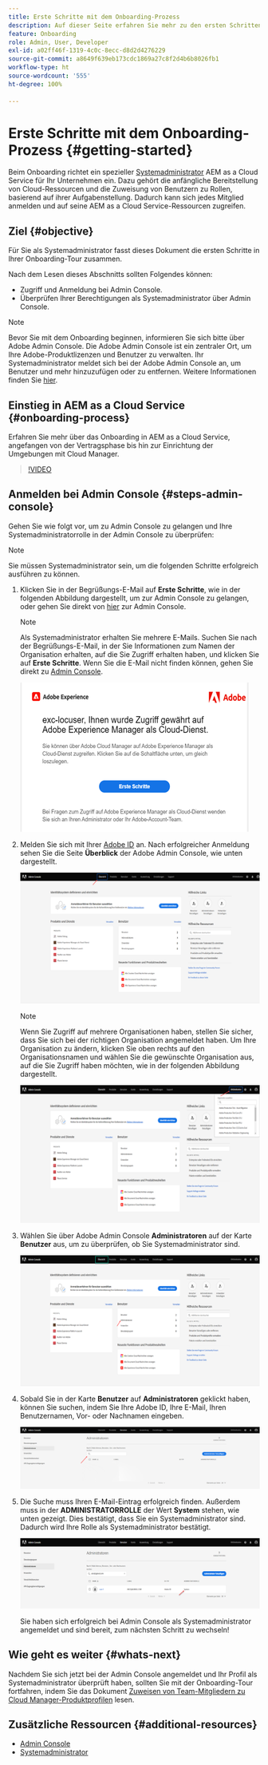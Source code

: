 ```yaml
---
title: Erste Schritte mit dem Onboarding-Prozess
description: Auf dieser Seite erfahren Sie mehr zu den ersten Schritten auf Ihrer Onboarding-Tour.
feature: Onboarding
role: Admin, User, Developer
exl-id: a02ff46f-1319-4c0c-8ecc-d8d2d4276229
source-git-commit: a8649f639eb173cdc1869a27c8f2d4b6b8026fb1
workflow-type: ht
source-wordcount: '555'
ht-degree: 100%

---
```


# Erste Schritte mit dem Onboarding-Prozess {#getting-started}

Beim Onboarding richtet ein spezieller [Systemadministrator](https://experienceleague.adobe.com/docs/experience-manager-cloud-service/onboarding/onboarding-concepts/system-administrator.html?lang=de) AEM as a Cloud Service für Ihr Unternehmen ein. Dazu gehört die anfängliche Bereitstellung von Cloud-Ressourcen und die Zuweisung von Benutzern zu Rollen, basierend auf ihrer Aufgabenstellung. Dadurch kann sich jedes Mitglied anmelden und auf seine AEM as a Cloud Service-Ressourcen zugreifen.

## Ziel {#objective}

Für Sie als Systemadministrator fasst dieses Dokument die ersten Schritte in Ihrer Onboarding-Tour zusammen.

Nach dem Lesen dieses Abschnitts sollten Folgendes können:

* Zugriff und Anmeldung bei Admin Console.
* Überprüfen Ihrer Berechtigungen als Systemadministrator über Admin Console.

>[!NOTE]
>Bevor Sie mit dem Onboarding beginnen, informieren Sie sich bitte über Adobe Admin Console. Die Adobe Admin Console ist ein zentraler Ort, um Ihre Adobe-Produktlizenzen und Benutzer zu verwalten. Ihr Systemadministrator meldet sich bei der Adobe Admin Console an, um Benutzer und mehr hinzuzufügen oder zu entfernen. Weitere Informationen finden Sie [hier](https://experienceleague.adobe.com/docs/experience-manager-cloud-service/onboarding/onboarding-concepts/admin-console.html?lang=de).

## Einstieg in AEM as a Cloud Service {#onboarding-process}

Erfahren Sie mehr über das Onboarding in AEM as a Cloud Service, angefangen von der Vertragsphase bis hin zur Einrichtung der Umgebungen mit Cloud Manager.

>[!VIDEO](https://video.tv.adobe.com/v/336959/?quality=12&learn=on)

## Anmelden bei Admin Console {#steps-admin-console}

Gehen Sie wie folgt vor, um zu Admin Console zu gelangen und Ihre Systemadministratorrolle in der Admin Console zu überprüfen:

>[!NOTE]
>Sie müssen Systemadministrator sein, um die folgenden Schritte erfolgreich ausführen zu können.

1. Klicken Sie in der Begrüßungs-E-Mail auf **Erste Schritte**, wie in der folgenden Abbildung dargestellt, um zur Admin Console zu gelangen, oder gehen Sie direkt von [hier](https://adminconsole.adobe.com) zur Admin Console.

   >[!NOTE]
   >Als Systemadministrator erhalten Sie mehrere E-Mails. Suchen Sie nach der Begrüßungs-E-Mail, in der Sie Informationen zum Namen der Organisation erhalten, auf die Sie Zugriff erhalten haben, und klicken Sie auf **Erste Schritte**. Wenn Sie die E-Mail nicht finden können, gehen Sie direkt zu [Admin Console](https://adminconsole.adobe.com/).

   ![](/help/journey-onboarding/assets/get-started-email.png)

1. Melden Sie sich mit Ihrer [Adobe ID](https://experienceleague.adobe.com/docs/experience-manager-cloud-service/onboarding/onboarding-concepts/adobe-id.html?lang=de) an. Nach erfolgreicher Anmeldung sehen Sie die Seite **Überblick** der Adobe Admin Console, wie unten dargestellt.

   ![](/help/journey-onboarding/assets/get-started1.png)

   >[!NOTE]
   >Wenn Sie Zugriff auf mehrere Organisationen haben, stellen Sie sicher, dass Sie sich bei der richtigen Organisation angemeldet haben. Um Ihre Organisation zu ändern, klicken Sie oben rechts auf den Organisationsnamen und wählen Sie die gewünschte Organisation aus, auf die Sie Zugriff haben möchten, wie in der folgenden Abbildung dargestellt.

   ![](/help/journey-onboarding/assets/admin-console-orgswitch.png)

1. Wählen Sie über Adobe Admin Console **Administratoren** auf der Karte **Benutzer** aus, um zu überprüfen, ob Sie Systemadministrator sind.

   ![](/help/journey-onboarding/assets/get-started2.png)

1. Sobald Sie in der Karte **Benutzer** auf **Administratoren** geklickt haben, können Sie suchen, indem Sie Ihre Adobe ID, Ihre E-Mail, Ihren Benutzernamen, Vor- oder Nachnamen eingeben.

   ![](/help/journey-onboarding/assets/get-started3.png)

1. Die Suche muss Ihren E-Mail-Eintrag erfolgreich finden. Außerdem muss in der **ADMINISTRATORROLLE** der Wert **System** stehen, wie unten gezeigt. Dies bestätigt, dass Sie ein Systemadministrator sind. Dadurch wird Ihre Rolle als Systemadministrator bestätigt.

   ![](/help/journey-onboarding/assets/get-started4.png)

   Sie haben sich erfolgreich bei Admin Console als Systemadministrator angemeldet und sind bereit, zum nächsten Schritt zu wechseln!

## Wie geht es weiter {#whats-next}

Nachdem Sie sich jetzt bei der Admin Console angemeldet und Ihr Profil als Systemadministrator überprüft haben, sollten Sie mit der Onboarding-Tour fortfahren, indem Sie das Dokument [Zuweisen von Team-Mitgliedern zu Cloud Manager-Produktprofilen](/help/journey-onboarding/sysadmin/assign-team-members-aem-cloud-service.md) lesen.

## Zusätzliche Ressourcen {#additional-resources}

* [Admin Console](/help/onboarding/learn-concepts/admin-console.md)
* [Systemadministrator](/help/onboarding/learn-concepts/system-administrator.md)
